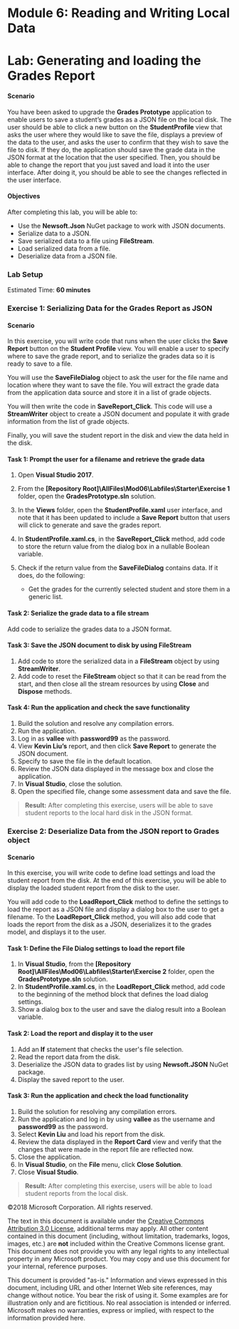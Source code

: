 
# Module 6: Reading and Writing Local Data

# Lab: Generating and loading the Grades Report

#### Scenario

You have been asked to upgrade the **Grades Prototype** application to enable users to save a student’s grades as a JSON file on the local disk. 
The user should be able to click a new button on the **StudentProfile** view that asks the user where they would like to save the file, displays a preview of the data to the user, and asks the user to confirm that they wish to save the file to disk. If they do, the application should save the grade data in the JSON format at the location that the user specified.
Then, you should be able to change the report that you just saved and load it into the user interface.
After doing it, you should be able to see the changes reflected in the user interface.

#### Objectives

After completing this lab, you will be able to:
   -    Use the **Newsoft.Json** NuGet package to work with JSON documents.
   -	Serialize data to a JSON.
   -    Save serialized data to a file using **FileStream**.
   -	Load serialized data from a file.
   -	Deserialize data from a JSON file.
   


### Lab Setup

Estimated Time: **60 minutes**

### Exercise 1: Serializing Data for the Grades Report as JSON

#### Scenario

In this exercise, you will write code that runs when the user clicks the **Save Report** button on the **Student Profile** view. You will enable a user to
specify where to save the grade report, and to serialize the grades data so it is ready to save to a file.

You will use the **SaveFileDialog** object to ask the user for the file name and location where they want to save the file. You will extract the grade data from
the application data source and store it in a list of grade objects.

You will then write the code in **SaveReport_Click**. This code will use a **StreamWriter** object to create a JSON document and populate it with grade
information from the list of grade objects. 

Finally, you will save the student report in the disk and view the data held in the disk.



#### Task 1: Prompt the user for a filename and retrieve the grade data

1. Open **Visual Studio 2017**.
2. From the **[Repository Root]\AllFiles\Mod06\Labfiles\Starter\Exercise 1** folder, open the **GradesPrototype.sln** solution.
3. In the **Views** folder, open the **StudentProfile.xaml** user interface, and
note that it has been updated to include a **Save Report** button that users
will click to generate and save the grades report.
4. In **StudentProfile.xaml.cs**, in the **SaveReport_Click** method, add code to
store the return value from the dialog box in a nullable Boolean variable.
5. Check if the return value from the **SaveFileDialog** contains data. If it
    does, do the following:

   -  Get the grades for the currently selected student and store them in a
        generic list.
    

#### Task 2: Serialize the grade data to a file stream

Add code to serialize the grades data to a JSON format.


#### Task 3: Save the JSON document to disk by using FileStream

1. Add code to store the serialized data in a **FileStream** object by using **StreamWriter**.
2.  Add code to reset the **FileStream** object so that it can be read from the start, and then close all the stream resources by using **Close** and **Dispose** methods.


#### Task 4: Run the application and check the save functionality

1.  Build the solution and resolve any compilation errors.
2.  Run the application.
3.  Log in as **vallee** with **password99** as the password.
4.  View **Kevin Liu’s** report, and then click **Save Report** to generate the JSON document.
5.  Specify to save the file in the default location.
6.	Review the JSON data displayed in the message box and close the application.
7.	In **Visual Studio**, close the solution.
8. Open the specified file, change some assessment data and save the file.


>**Result:** After completing this exercise, users will be able to save student reports to the local hard disk in the JSON format.

### Exercise 2: Deserialize Data from the JSON report to Grades object

#### Scenario

In this exercise, you will write code to define load settings and load the student report from the disk.
At the end of this exercise, you will be able to display the loaded student report from the disk to the user.

You will add code to the **LoadReport_Click** method to define the settings to load the report as a JSON file and display a dialog box to the user to get a filename.
To the **LoadReport_Click** method, you will also add code that loads the report from the disk as a JSON, deserializes it to the grades model, and displays it to the user.


#### Task 1: Define the File Dialog settings to load the report file

1.	In **Visual Studio**, from the **[Repository Root]\AllFiles\Mod06\Labfiles\Starter\Exercise 2** folder, open the **GradesPrototype.sln** solution.
2. In **StudentProfile.xaml.cs**, in the **LoadReport_Click** method, add code to
the beginning of the method block that defines the load dialog settings.
3. Show a dialog box to the user and save the dialog result into a Boolean variable.

#### Task 2: Load the report and display it to the user

1. Add an **If** statement that checks the user's file selection.
2. Read the report data from the disk.
3. Deserialize the JSON data to grades list by using **Newsoft.JSON** NuGet package.
4. Display the saved report to the user.

#### Task 3: Run the application and check the load functionality

1.  Build the solution for resolving any compilation errors.
2.  Run the application and log in by using **vallee** as the username and **password99** as the password.
3.  Select **Kevin Liu** and load his report from the disk.
9.	Review the data displayed in the **Report Card** view and verify that the changes that were made in the report file are reflected now.
10. Close the application.
11.	In **Visual Studio**, on the **File** menu, click **Close Solution**.
12. Close **Visual Studio**.


>**Result:** After completing this exercise, users will be able to load student reports from the local disk.

©2018 Microsoft Corporation. All rights reserved.

The text in this document is available under the  [Creative Commons Attribution 3.0 License](https://creativecommons.org/licenses/by/3.0/legalcode), additional terms may apply. All other content contained in this document (including, without limitation, trademarks, logos, images, etc.) are  **not**  included within the Creative Commons license grant. This document does not provide you with any legal rights to any intellectual property in any Microsoft product. You may copy and use this document for your internal, reference purposes.

This document is provided &quot;as-is.&quot; Information and views expressed in this document, including URL and other Internet Web site references, may change without notice. You bear the risk of using it. Some examples are for illustration only and are fictitious. No real association is intended or inferred. Microsoft makes no warranties, express or implied, with respect to the information provided here.
